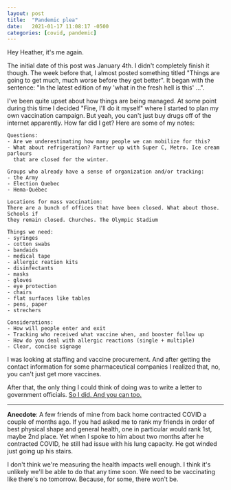 ```yaml
---
layout: post
title:  "Pandemic plea"
date:   2021-01-17 11:08:17 -0500
categories: [covid, pandemic]
---
```


Hey Heather, it's me again.

The initial date of this post was January 4th. I didn't completely finish it
though. The week before that, I almost posted something titled "Things are going
to get much, much worse before they get better". It began with the sentence: "In
the latest edition of my 'what in the fresh hell is this' ...".

I've been quite upset about how things are being managed. At some point during
this time I decided "Fine, I'll do it myself" where I started to plan my own
vaccination campaign. But yeah, you can't just buy drugs off of the internet
apparently. How far did I get? Here are some of my notes:

```
Questions:
- Are we underestimating how many people we can mobilize for this?
- What about refrigeration? Partner up with Super C, Metro. Ice cream parlours
  that are closed for the winter.

Groups who already have a sense of organization and/or tracking:
- the Army
- Election Quebec
- Hema-Québec

Locations for mass vaccination: 
There are a bunch of offices that have been closed. What about those. Schools if
they remain closed. Churches. The Olympic Stadium

Things we need:
- syringes
- cotton swabs
- bandaids
- medical tape
- allergic reation kits
- disinfectants
- masks
- gloves
- eye protection
- chairs
- flat surfaces like tables
- pens, paper
- strechers

Considerations:
- How will people enter and exit
- Tracking who received what vaccine when, and booster follow up
- How do you deal with allergic reactions (single + multiple)
- Clear, concise signage
```

I was looking at staffing and vaccine procurement. And after getting the contact
information for some pharmaceutical companies I realized that, no, you can't
just get more vaccines. 

After that, the only thing I could think of doing was to write a letter to
government officials. [So I did. And you can too.][letter]

<hr>

**Anecdote**: A few friends of mine from back home contracted COVID a couple of
months ago. If you had asked me to rank my friends in order of best physical
shape and general health, one in particular would rank 1st, maybe 2nd place. Yet
when I spoke to him about two months after he contracted COVID, he still had
issue with his lung capacity. He got winded just going up his stairs.

I don't think we're measuring the health impacts well enough. I think it's
unlikely we'll be able to do that any time soon. We need to be vaccinating like
there's no tomorrow. Because, for some, there won't be.

[letter]: https://www.dolliars.com/

